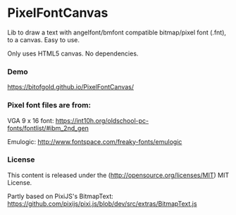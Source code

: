 # PixelFontCanvas
Lib to draw a text with angelfont/bmfont compatible bitmap/pixel font (.fnt), to a canvas.
Easy to use.

Only uses HTML5 canvas. No dependencies.

### Demo ###

https://bitofgold.github.io/PixelFontCanvas/

### Pixel font files are from: ###

VGA 9 x 16 font:
https://int10h.org/oldschool-pc-fonts/fontlist/#ibm_2nd_gen

Emulogic:
http://www.fontspace.com/freaky-fonts/emulogic

### License ###

This content is released under the (http://opensource.org/licenses/MIT) MIT License.

Partly based on PixiJS's BitmapText:
https://github.com/pixijs/pixi.js/blob/dev/src/extras/BitmapText.js
